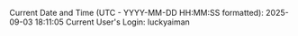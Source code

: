 Current Date and Time (UTC - YYYY-MM-DD HH:MM:SS formatted): 2025-09-03 18:11:05
Current User's Login: luckyaiman
